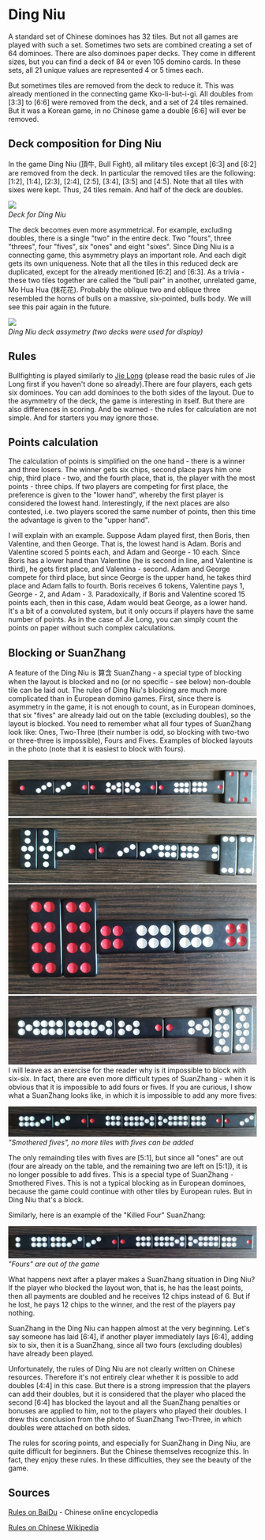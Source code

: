 # Ding Niu

A standard set of Chinese dominoes has 32 tiles. But not all games are played with such a set. Sometimes two sets are combined creating a set of 64 dominoes. There are also dominoes paper decks. They come in different sizes, but you can find a deck of 84 or even 105 domino cards. In these sets, all 21 unique values are represented 4 or 5 times each. 

But sometimes tiles are removed from the deck to reduce it. This was already mentioned in the connecting game Kko-li-but-i-gi. All doubles from [3:3] to [6:6] were removed from the deck, and a set of 24 tiles remained. But it was a Korean game, in no Chinese game a double [6:6] will ever be removed. 

## Deck composition for Ding Niu 

In the game Ding Niu (頂牛, Bull Fight), all military tiles except [6:3] and [6:2] are removed from the deck. In particular the removed tiles are the following: [1:2], [1:4], [2:3], [2:4], [2:5], [3:4], [3:5] and [4:5]. Note that all tiles with sixes were kept. Thus, 24 tiles remain. And half of the deck are doubles. 

![](/docs/assets/images/gupai/niu_pai.jpg)  
_Deck for Ding Niu_

The deck becomes even more asymmetrical. For example, excluding doubles, there is a single "two" in the entire deck. Two "fours", three "threes", four "fives", six "ones" and eight "sixes". Since Ding Niu is a connecting game, this asymmetry plays an important role. And each digit gets its own uniqueness. Note that all the tiles in this reduced deck are duplicated, except for the already mentioned [6:2] and [6:3]. As a trivia -  these two tiles together are called the "bull pair" in another, unrelated game, Mo Hua Hua (抹花花). Probably the oblique two and oblique three resembled the horns of bulls on a massive, six-pointed, bulls body. We will see this pair again in the future. 

![](/docs/assets/images/gupai/ding-niu-assymetry-1.jpg)  
_Ding Niu deck assymetry (two decks were used for display)_

## Rules 

Bullfighting is played similarly to [ Jie Long](/gupai/connecting-games.html) (please read the basic rules of Jie Long first if you haven't done so already).There are four players, each gets six dominoes. You can add dominoes to the both sides of the layout. Due to the asymmetry of the deck, the game is interesting in itself. But there are also differences in scoring. And be warned - the rules for calculation are not simple. And for starters you may ignore those. 

## Points calculation 

The calculation of points is simplified on the one hand - there is a winner and three losers. The winner gets six chips, second place pays him one chip, third place - two, and the fourth place, that is, the player with the most points - three chips. If two players are competing for first place, the preference is given to the "lower hand", whereby the first player is considered the lowest hand. Interestingly, if the next places are also contested, i.e. two players scored the same number of points, then this time the advantage is given to the "upper hand". 

I will explain with an example. Suppose Adam played first, then Boris, then Valentine, and then George. That is, the lowest hand is Adam. Boris and Valentine scored 5 points each, and Adam and George - 10 each. Since Boris has a lower hand than Valentine (he is second in line, and Valentine is third), he gets first place, and Valentina - second. Adam and George compete for third place, but since George is the upper hand, he takes third place and Adam falls to fourth. Boris receives 6 tokens, Valentine pays 1, George - 2, and Adam - 3. Paradoxically, if Boris and Valentine scored 15 points each, then in this case, Adam would beat George, as a lower hand. It's a bit of a convoluted system, but it only occurs if players have the same number of points. As in the case of Jie Long, you can simply count the points on paper without such complex calculations. 

## Blocking or SuanZhang 

A feature of the Ding Niu is 算含 SuanZhang - a special type of blocking when the layout is blocked and no (or no specific - see below) non-double tile can be laid out. The rules of Ding Niu's blocking are much more complicated than in European domino games. First, since there is asymmetry in the game, it is not enough to count, as in European dominoes, that six "fives" are already laid out on the table (excluding doubles), so the layout is blocked. You need to remember what all four types of SuanZhang look like: Ones, Two-Three (their number is odd, so blocking with two-two or three-three is impossible), Fours and Fives. Examples of blocked layouts in the photo (note that it is easiest to block with fours). 

![](/docs/assets/images/gupai/one-suan-zhang.jpg?strip=info&w=1076)  
![](/docs/assets/images/gupai/two-three-suan-zhang.jpg?strip=info&w=999)  
![](/docs/assets/images/gupai/four-suan-zhang.jpg?strip=info&w=771)  
![](/docs/assets/images/gupai/five-suan-zhang.jpg?strip=info&w=974)  
I will leave as an exercise for the reader why is it impossible to block with six-six. In fact, there are even more difficult types of SuanZhang - when it is obvious that it is impossible to add fours or fives. If you are curious, I show what a SuanZhang looks like, in which it is impossible to add any more fives: 

![](/docs/assets/images/gupai/smothered-fives.jpg)  
_"Smothered fives", no more tiles with fives can be added_

The only remainding tiles with fives are [5:1], but since all "ones" are out (four are already on the table, and the remaining two are left on [5:1]), it is no longer possible to add fives. This is a special type of SuanZhang - Smothered Fives. This is not a typical blocking as in European dominoes, because the game could continue with other tiles by European rules. But in Ding Niu that's a block. 

Similarly, here is an example of the "Killed Four" SuanZhang: 

![](/docs/assets/images/gupai/smothered-fours.jpg)  
_"Fours" are out of the game_

What happens next after a player makes a SuanZhang situation in Ding Niu? If the player who blocked the layout won, that is, he has the least points, then all payments are doubled and he receives 12 chips instead of 6. But if he lost, he pays 12 chips to the winner, and the rest of the players pay nothing. 

SuanZhang in the Ding Niu can happen almost at the very beginning. Let's say someone has laid [6:4], if another player immediately lays [6:4], adding six to six, then it is a SuanZhang, since all two fours (excluding doubles) have already been played. 

Unfortunately, the rules of Ding Niu are not clearly written on Chinese resources. Therefore it's not entirely clear whether it is possible to add doubles [4:4] in this case. But there is a strong impression that the players can add their doubles, but it is considered that the player who placed the second [6:4] has blocked the layout and all the SuanZhang penalties or bonuses are applied to him, not to the players who played their doubles. I drew this conclusion from the photo of SuanZhang Two-Three, in which doubles were attached on both sides. 

The rules for scoring points, and especially for SuanZhang in Ding Niu, are quite difficult for beginners. But the Chinese themselves recognize this. In fact, they enjoy these rules. In these difficulties, they see the beauty of the game. 

## Sources 

[Rules on BaiDu](https://wenku.baidu.com/view/ae426c0dfc4ffe473368ab39?pcf=2&bfetype=new#) - Chinese online encyclopedia 

[Rules on Chinese Wikipedia](https://zh.wikipedia.org/wiki/%E6%8E%A5%E9%BE%8D_(%E4%B8%AD%E5%9C%8B%E9%AA%A8%E7%89%8C)) 

